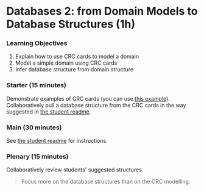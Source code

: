 # Databases 2: from Domain Models to Database Structures (1h)

### Learning Objectives

1. Explain how to use CRC cards to model a domain
2. Model a simple domain using CRC cards
3. Infer database structure from domain structure

### Starter (15 minutes)

Demonstrate examples of CRC cards (you can use [this example](crc_example.md)). Collaboratively pull a database structure from the CRC cards in the way suggested in [the student readme](README.md).

### Main (30 minutes)

See [the student readme](README.md) for instructions.

### Plenary (15 minutes)

Collaboratively review students' suggested structures.

> Focus more on the database structures than on the CRC modelling.